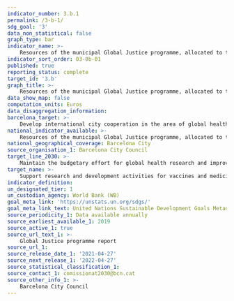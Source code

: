 ```yaml
---
indicator_number: 3.b.1
permalink: /3-b-1/
sdg_goal: '3'
data_non_statistical: false
graph_type: bar
indicator_name: >-
    Resources of the municipal Global Justice programme, allocated to the objective of improving public health and health systems
indicator_sort_order: 03-0b-01
published: true
reporting_status: complete
target_id: '3.b'
graph_title: >-
    Resources of the municipal Global Justice programme, allocated to the objective of improving public health and health systems
data_show_map: false
computation_units: Euros
data_disaggregation_information:
barcelona_target: >-
    Develop international city cooperation in the area of global health research and the improvement of Public Health instruments and Healthcare Systems
national_indicator_available: >-
    Resources of the municipal Global Justice programme, allocated to the objective of improving public health and health systems
national_geographical_coverage: Barcelona City 
source_organisation_1: Barcelona City Council
target_line_2030: >-
    Maintain the budgetary effort for global health research and improvement and support programmes for health systems in countries receiving Official Development Assistance
target_name: >-
    Support research and development activities for vaccines and medicines for communicable and non-communicable diseases that primarily affect developing countries, and facilitate access to essential, affordable medicines and vaccines (...)
indicator_definition:
un_designated_tier: 1
un_custodian_agency: World Bank (WB)
goal_meta_link: 'https://unstats.un.org/sdgs/'
goal_meta_link_text: United Nations Sustainable Development Goals Metadata (pdf 894kB)
source_periodicity_1: Data available annually
source_earliest_available_1: 2019
source_active_1: true
source_url_text_1: >-
    Global Justice programme report  
source_url_1:
source_release_date_1: '2021-04-27'
source_next_release_1: '2022-04-27'
source_statistical_classification_1: 
source_contact_1: comissionat2030@bcn.cat
source_other_info_1: >-
    Barcelona City Council
---
```

